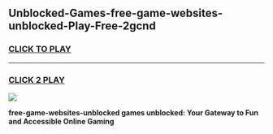 
## Unblocked-Games-free-game-websites-unblocked-Play-Free-2gcnd
<h3>
<a href="https://premium76.site?title=free-game-websites-unblocked&ref=23A">CLICK TO PLAY</a></h3>
<hr>

<h3>
<a href="https://premium76.site?title=free-game-websites-unblocked&ref=23A">CLICK 2 PLAY</a>
  
</h3>

<a href="https://premium76.site?title=free-game-websites-unblocked&ref=23A"><img src="https://clearcache.store/games.png"></a>


**free-game-websites-unblocked games unblocked: Your Gateway to Fun and Accessible Online Gaming**
